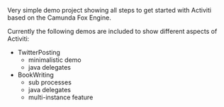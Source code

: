 Very simple demo project showing all steps to get started with Activiti based on the Camunda Fox Engine.

Currently the following demos are included to show different aspects of Activiti:

* TwitterPosting
  * minimalistic demo
  * java delegates
* BookWriting
  * sub processes
  * java delegates
  * multi-instance feature
